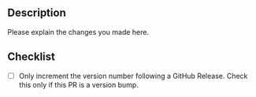 ## Description
Please explain the changes you made here.

## Checklist
- [ ] Only increment the version number following a GitHub Release.  Check this only if this PR is a version bump.